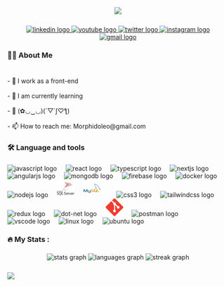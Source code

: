 <div align="center">
  <img height="40" src="https://giphy.com/embed/lP8xu5t2DLGG045H8](https://jmp.sh/s/ycNQrtRJZLNzAdC5ooFo](https://github.com/Morphi007/participacion/assets/78938079/cd0ee7ed-e696-4606-a5d4-301711b38e00](https://github.com/Morphi007/participacion/assets/78938079/3ef5a56b-b782-4731-b797-e487ec79d78c"  />


 

</div>

###

<div align="center">
  <a href="https://www.linkedin.com/in/morphydoleo/" target="_blank">
    <img src="https://img.shields.io/static/v1?message=LinkedIn&logo=linkedin&label=&color=0077B5&logoColor=white&labelColor=&style=for-the-badge" height="25" alt="linkedin logo"  />
  </a>
  <a href="https://www.youtube.com/channel/UCuLplFxRaP909rXrWkHTgcQ" target="_blank">
    <img src="https://img.shields.io/static/v1?message=Youtube&logo=youtube&label=&color=FF0000&logoColor=white&labelColor=&style=for-the-badge" height="25" alt="youtube logo"  />
  </a>
  <a href="https://twitter.com/MorphiSTAR" target="_blank">
    <img src="https://img.shields.io/static/v1?message=Twitter&logo=twitter&label=&color=1DA1F2&logoColor=white&labelColor=&style=for-the-badge" height="25" alt="twitter logo"  />
  </a>
  <a href="https://www.instagram.com/morphy.js/" target="_blank">
    <img src="https://img.shields.io/static/v1?message=Instagram&logo=instagram&label=&color=E4405F&logoColor=white&labelColor=&style=for-the-badge" height="25" alt="instagram logo"  />
  </a>
  <a href="morphidoleo@gmail.com" target="_blank">
    <img src="https://img.shields.io/static/v1?message=Gmail&logo=gmail&label=&color=EF4040&logoColor=white&labelColor=&style=for-the-badge" height="25" alt="gmail logo"  />
  </a>
</div>

###

<h3 align="left">👩‍💻  About Me</h3>

###

<p align="left"><br>- 🙈 I work as a front-end<br><br>- 🌱 I am currently learning <br><br>- 💞️ (✿◡‿◡)(´▽`ʃ♡ƪ)<br><br>- 📫 How to reach me: Morphidoleo@gmail.com</p>

###

<h3 align="left">🛠 Language and tools</h3>

###

<div align="left">
  <img src="https://skillicons.dev/icons?i=js" height="40" alt="javascript logo"  />
  <img width="12" />
  <img src="https://cdn.jsdelivr.net/gh/devicons/devicon/icons/react/react-original.svg" height="40" alt="react logo"  />
  <img width="12" />
  <img src="https://skillicons.dev/icons?i=ts" height="40" alt="typescript logo"  />
  <img width="12" />
  <img src="https://img.shields.io/badge/Next.js-000000?logo=nextdotjs&logoColor=white&style=for-the-badge" height="40" alt="nextjs logo"  />
  <img width="12" />
  <img src="https://cdn.jsdelivr.net/gh/devicons/devicon/icons/angularjs/angularjs-original.svg" height="40" alt="angularjs logo"  />
  <img width="12" />
  <img src="https://cdn.jsdelivr.net/gh/devicons/devicon/icons/mongodb/mongodb-original.svg" height="40" alt="mongodb logo"  />
 <img width="12" />
  <img src="https://cdn.jsdelivr.net/gh/devicons/devicon/icons/firebase/firebase-plain-wordmark.svg" height="40" alt="firebase logo"  />
  <img width="12" />
  <img src="https://cdn.jsdelivr.net/gh/devicons/devicon/icons/docker/docker-plain-wordmark.svg" height="40" alt="docker logo"  />
  <img width="12" />
  <img src="https://skillicons.dev/icons?i=nodejs" height="40" alt="nodejs logo"  />
  <img width="12" />
<img src="https://raw.githubusercontent.com/teamedwardforever/Readme-Generator/71f25dd8b98329b168142a6b782a107b75eab178/svg/Skills/Database/microsoft-sql-server-logo.svg" alt="Microsoft Sql Server" width="40" height="40"/>
   <img width="12" />
<img src="https://raw.githubusercontent.com/teamedwardforever/Readme-Generator/71f25dd8b98329b168142a6b782a107b75eab178/svg/Skills/Database/mysql-original-wordmark.svg" alt="Mysql" width="40" height="40"/>
   <img width="12" />
  <img width="12" />
  <img src="https://cdn.jsdelivr.net/gh/devicons/devicon/icons/css3/css3-original.svg" height="40" alt="css3 logo"  />
  <img width="12" />
  <img src="https://skillicons.dev/icons?i=tailwind" height="40" alt="tailwindcss logo"  />
  <img width="12" />
  <img width="12" />
  <img src="https://skillicons.dev/icons?i=redux" height="40" alt="redux logo"  />
  <img width="12" />
  <img src="https://skillicons.dev/icons?i=dotnet" height="40" alt="dot-net logo"  />
   <img width="12" />
<img src="https://raw.githubusercontent.com/teamedwardforever/Readme-Generator/71f25dd8b98329b168142a6b782a107b75eab178/svg/Skills/Other/git-scm-icon.svg" alt="Git" width="40" height="40"/>
  <img width="12" />
  <img src="https://skillicons.dev/icons?i=postman" height="40" alt="postman logo"  />
  <img width="12" />
  <img src="https://cdn.jsdelivr.net/gh/devicons/devicon/icons/vscode/vscode-original.svg" height="40" alt="vscode logo"  />
  <img width="12" />
  <img src="https://cdn.jsdelivr.net/gh/devicons/devicon/icons/linux/linux-original.svg" height="40" alt="linux logo"  />
  <img width="12" />
  <img src="https://cdn.jsdelivr.net/gh/devicons/devicon/icons/ubuntu/ubuntu-plain.svg" height="40" alt="ubuntu logo"  />
</div>

###

<h3 align="left">🔥   My Stats :</h3>

###

<div align="center">
  <img src="https://github-readme-stats.vercel.app/api?username=Morphi007&hide_title=false&hide_rank=false&show_icons=true&include_all_commits=true&count_private=true&disable_animations=false&theme=vue-dark&locale=en&hide_border=false&order=1" height="150" alt="stats graph"  />
  <img src="https://github-readme-stats.vercel.app/api/top-langs?username=Morphi007&locale=en&hide_title=false&layout=compact&card_width=320&langs_count=5&theme=blueberry&hide_border=false&order=2" height="150" alt="languages graph"  />
  <img src="https://streak-stats.demolab.com?user=Morphi007&locale=en&mode=daily&theme=blueberry&hide_border=false&border_radius=5&order=3" height="150" alt="streak graph"  />
</div>

###
<img align="center" src="https://github-readme-activity-graph.vercel.app/graph?username=Morphi007&theme=react"/>

###

